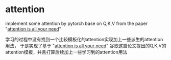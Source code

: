 # attention

implement some attention by pytorch base on Q,K,V from 
the paper "[attention is all your need](https://arxiv.org/abs/1706.03762)"

学习的过程中没有找到一个比较模板化的attention实现加上一些派生的attention用法，
于是实现了基于 "[attention is all your need](https://arxiv.org/abs/1706.03762)"
谷歌这篇论文提出的Q,K,V的attention模板，并且打算后续加上一些学习到的attention用法
